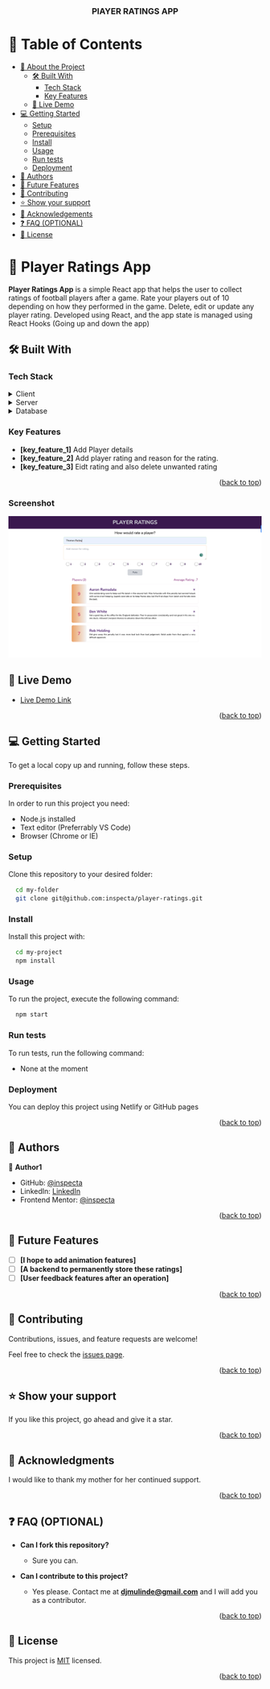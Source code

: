 <a name="readme-top"></a>

<div align="center">
  <h3><b>PlAYER RATINGS APP</b></h3>
</div>

<!-- TABLE OF CONTENTS -->

# 📗 Table of Contents

- [📖 About the Project](#about-project)
  - [🛠 Built With](#built-with)
    - [Tech Stack](#tech-stack)
    - [Key Features](#key-features)
  - [🚀 Live Demo](#live-demo)
- [💻 Getting Started](#getting-started)
  - [Setup](#setup)
  - [Prerequisites](#prerequisites)
  - [Install](#install)
  - [Usage](#usage)
  - [Run tests](#run-tests)
  - [Deployment](#deployment)
- [👥 Authors](#authors)
- [🔭 Future Features](#future-features)
- [🤝 Contributing](#contributing)
- [⭐️ Show your support](#support)
- [🙏 Acknowledgements](#acknowledgements)
- [❓ FAQ (OPTIONAL)](#faq)
- [📝 License](#license)

<!-- PROJECT DESCRIPTION -->

# 📖 Player Ratings App <a name="about-project"></a>

**Player Ratings App** is a simple React app that helps the user to collect ratings of football players after a game. Rate your players out of 10 depending on how they performed in the game. Delete, edit or update any player rating.
Developed using React, and the app state is managed using React Hooks (Going up and down the app)

## 🛠 Built With <a name="built-with"></a>

### Tech Stack <a name="tech-stack"></a>

<details>
  <summary>Client</summary>
  <ul>
    <li><a href="https://reactjs.org/">React.js</a></li>
  </ul>
</details>

<details>
  <summary>Server</summary>
  <ul>
    <li>N/A</li>
  </ul>
</details>

<details>
<summary>Database</summary>
  <ul>
    <li>N/A</li>
  </ul>
</details>

<!-- Features -->

### Key Features <a name="key-features"></a>

- **[key_feature_1]** Add Player details
- **[key_feature_2]** Add player rating and reason for the rating.
- **[key_feature_3]** Eidt rating and also delete unwanted rating

<p align="right">(<a href="#readme-top">back to top</a>)</p>

### Screenshot

![](./app_screenshot.png)

<!-- LIVE DEMO -->

## 🚀 Live Demo <a name="live-demo"></a>

- [Live Demo Link](https://rating-players-derrick.netlify.app/)

<p align="right">(<a href="#readme-top">back to top</a>)</p>

<!-- GETTING STARTED -->

## 💻 Getting Started <a name="getting-started"></a>

To get a local copy up and running, follow these steps.

### Prerequisites

In order to run this project you need:
  - Node.js installed
  - Text editor (Preferrably VS Code)
  - Browser (Chrome or IE)

### Setup

Clone this repository to your desired folder:

```sh
  cd my-folder
  git clone git@github.com:inspecta/player-ratings.git
```

### Install

Install this project with:

```sh
  cd my-project
  npm install
```

### Usage

To run the project, execute the following command:

```sh
  npm start
```

### Run tests

To run tests, run the following command:

- None at the moment

### Deployment

You can deploy this project using Netlify or GitHub pages

<p align="right">(<a href="#readme-top">back to top</a>)</p>

<!-- AUTHORS -->

## 👥 Authors <a name="authors"></a>

👤 **Author1**

- GitHub: [@inspecta](https://github.com/inspecta)
- LinkedIn: [LinkedIn](https://linkedin.com/in/mulinde-derrick)
- Frontend Mentor: [@inspecta](https://www.frontendmentor.io/profile/inspecta)

<p align="right">(<a href="#readme-top">back to top</a>)</p>

<!-- FUTURE FEATURES -->

## 🔭 Future Features <a name="future-features"></a>

- [ ] **[I hope to add animation features]** 
- [ ] **[A backend to permanently store these ratings]** 
- [ ] **[User feedback features after an operation]** 

<p align="right">(<a href="#readme-top">back to top</a>)</p>

<!-- CONTRIBUTING -->

## 🤝 Contributing <a name="contributing"></a>

Contributions, issues, and feature requests are welcome!

Feel free to check the [issues page](../../issues/).

<p align="right">(<a href="#readme-top">back to top</a>)</p>

<!-- SUPPORT -->

## ⭐️ Show your support <a name="support"></a>

If you like this project, go ahead and give it a star.

<p align="right">(<a href="#readme-top">back to top</a>)</p>

<!-- ACKNOWLEDGEMENTS -->

## 🙏 Acknowledgments <a name="acknowledgements"></a>

I would like to thank my mother for her continued support.

<p align="right">(<a href="#readme-top">back to top</a>)</p>

<!-- FAQ (optional) -->

## ❓ FAQ (OPTIONAL) <a name="faq"></a>

- **Can I fork this repository?**

  - Sure you can.

- **Can I contribute to this project?**

  - Yes please. Contact me at **djmulinde@gmail.com** and I will add you as a contributor.

<p align="right">(<a href="#readme-top">back to top</a>)</p>

<!-- LICENSE -->

## 📝 License <a name="license"></a>

This project is [MIT](./LICENSE) licensed.

<p align="right">(<a href="#readme-top">back to top</a>)</p>
